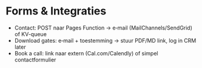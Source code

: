 # Forms & Integraties

- Contact: POST naar Pages Function → e‑mail (MailChannels/SendGrid) of KV-queue
- Download gates: e‑mail + toestemming → stuur PDF/MD link, log in CRM later
- Book a call: link naar extern (Cal.com/Calendly) of simpel contactformulier
